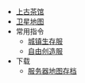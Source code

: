 * [上古茶馆](https://bbs.mimaru.me)
* [卫星地图](http://map.mimaru.me:8123)
* 常用指令
  <!-- * [陶可尼亚](/navbar/cmds/mew.md) -->
  * [城镇生存服](/navbar/cmds/survival.md)
  * [自由创造服](/navbar/cmds/creative.md)
* 下载<i class="fas fa-cloud-download-alt"></i>
  <!-- * [客户端整合包](/navbar/downloads/clients.md) -->
  * [服务器地图存档](/navbar/downloads/saves.md)
<!-- * [皮肤站](https://skin.mimaru.me) -->
<!-- * [TeamSpeak](welcome/teamspeak.md) -->
